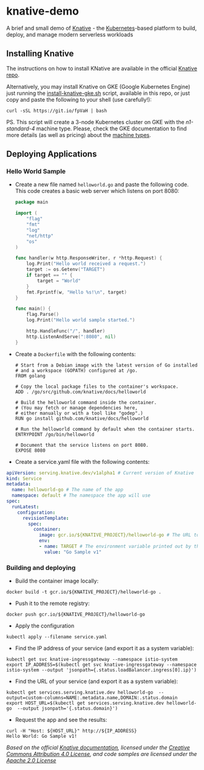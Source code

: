 knative-demo
============

A brief and small demo of [Knative](https://github.com/knative/) - the [Kubernetes](https://kubernetes.io)-based platform to build, deploy, and manage modern serverless workloads

Installing Knative
------------------

The instructions on how to install KNative are available in the official [Knative repo](https://github.com/knative/docs/tree/master/install).

Alternatively, you may install Knative on GKE (Google Kubernetes Engine) just running the [install-knative-gke.sh](scripts/install-knative-gke.sh) script, available in this repo, or just copy and paste the following to your shell (use carefully!):

```
curl -sSL https://git.io/fpVaH | bash
```

PS. This script will create a 3-node Kubernetes cluster on GKE with the *n1-standard-4* machine type. Please, check the GKE documentation to find more details (as well as pricing) about the [machine types](https://cloud.google.com/compute/docs/machine-types).

Deploying Applications
----------------------

### Hello World Sample

-	Create a new file named `helloworld.go` and paste the following code. This code creates a basic web server which listens on port 8080:

	```go
	package main

	import (
		"flag"
		"fmt"
		"log"
		"net/http"
		"os"
	)

	func handler(w http.ResponseWriter, r *http.Request) {
		log.Print("Hello world received a request.")
		target := os.Getenv("TARGET")
		if target == "" {
			target = "World"
		}
		fmt.Fprintf(w, "Hello %s!\n", target)
	}

	func main() {
		flag.Parse()
		log.Print("Hello world sample started.")

		http.HandleFunc("/", handler)
		http.ListenAndServe(":8080", nil)
	}
	```

-	Create a `Dockerfile` with the following contents:

	```docker
	# Start from a Debian image with the latest version of Go installed
	# and a workspace (GOPATH) configured at /go.
	FROM golang

	# Copy the local package files to the container's workspace.
	ADD . /go/src/github.com/knative/docs/helloworld

	# Build the helloworld command inside the container.
	# (You may fetch or manage dependencies here,
	# either manually or with a tool like "godep".)
	RUN go install github.com/knative/docs/helloworld

	# Run the helloworld command by default when the container starts.
	ENTRYPOINT /go/bin/helloworld

	# Document that the service listens on port 8080.
	EXPOSE 8080
	```

-	Create a service.yaml file with the following contents:

```yaml
apiVersion: serving.knative.dev/v1alpha1 # Current version of Knative
kind: Service
metadata:
  name: helloworld-go # The name of the app
  namespace: default # The namespace the app will use
spec:
  runLatest:
    configuration:
      revisionTemplate:
        spec:
          container:
            image: gcr.io/${KNATIVE_PROJECT}/helloworld-go # The URL to the image of the app
            env:
            - name: TARGET # The environment variable printed out by the sample app
              value: "Go Sample v1"
```

### Building and deploying

-	Build the container image locally:

```shell
docker build -t gcr.io/${KNATIVE_PROJECT}/helloworld-go .
```

-	Push it to the remote registry:

```shell
docker push gcr.io/${KNATIVE_PROJECT}/helloworld-go
```

-	Apply the configuration

```
kubectl apply --filename service.yaml
```

-	Find the IP address of your service (and export it as a system variable):

```
kubectl get svc knative-ingressgateway --namespace istio-system
export IP_ADDRESS=$(kubectl get svc knative-ingressgateway --namespace istio-system --output 'jsonpath={.status.loadBalancer.ingress[0].ip}')
```

-	Find the URL of your service (and export it as a system variable):

```
kubectl get services.serving.knative.dev helloworld-go  --output=custom-columns=NAME:.metadata.name,DOMAIN:.status.domain
export HOST_URL=$(kubectl get services.serving.knative.dev helloworld-go  --output jsonpath='{.status.domain}')
```

-	Request the app and see the results:

```shell
curl -H "Host: ${HOST_URL}" http://${IP_ADDRESS}
Hello World: Go Sample v1!
```

*Based on the official [Knative documentation](https://github.com/knative/docs/blob/master/serving/samples/helloworld-go/README.md), licensed under the [Creative Commons Attribution 4.0 License](https://creativecommons.org/licenses/by/4.0/), and code samples are licensed under the [Apache 2.0 License](https://www.apache.org/licenses/LICENSE-2.0)*
